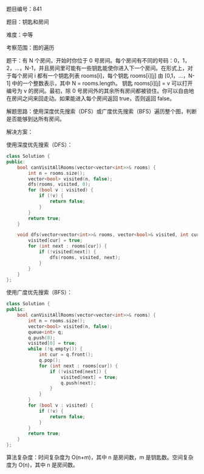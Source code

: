 题目编号：841

题目：钥匙和房间

难度：中等

考察范围：图的遍历

题干：有 N 个房间，开始时你位于 0 号房间。每个房间有不同的号码：0，1，2，...，N-1，并且房间里可能有一些钥匙能使你进入下一个房间。在形式上，对于每个房间 i 都有一个钥匙列表 rooms[i]，每个钥匙 rooms[i][j] 由 [0,1，...，N-1] 中的一个整数表示，其中 N = rooms.length。 钥匙 rooms[i][j] = v 可以打开编号为 v 的房间。最初，除 0 号房间外的其余所有房间都被锁住。你可以自由地在房间之间来回走动。如果能进入每个房间返回 true，否则返回 false。

解题思路：使用深度优先搜索（DFS）或广度优先搜索（BFS）遍历整个图，判断是否能够到达所有房间。

解决方案：

使用深度优先搜索（DFS）：

```cpp
class Solution {
public:
    bool canVisitAllRooms(vector<vector<int>>& rooms) {
        int n = rooms.size();
        vector<bool> visited(n, false);
        dfs(rooms, visited, 0);
        for (bool v : visited) {
            if (!v) {
                return false;
            }
        }
        return true;
    }

    void dfs(vector<vector<int>>& rooms, vector<bool>& visited, int cur) {
        visited[cur] = true;
        for (int next : rooms[cur]) {
            if (!visited[next]) {
                dfs(rooms, visited, next);
            }
        }
    }
};
```

使用广度优先搜索（BFS）：

```cpp
class Solution {
public:
    bool canVisitAllRooms(vector<vector<int>>& rooms) {
        int n = rooms.size();
        vector<bool> visited(n, false);
        queue<int> q;
        q.push(0);
        visited[0] = true;
        while (!q.empty()) {
            int cur = q.front();
            q.pop();
            for (int next : rooms[cur]) {
                if (!visited[next]) {
                    visited[next] = true;
                    q.push(next);
                }
            }
        }
        for (bool v : visited) {
            if (!v) {
                return false;
            }
        }
        return true;
    }
};
```

算法复杂度：时间复杂度为 O(n+m)，其中 n 是房间数，m 是钥匙数。空间复杂度为 O(n)，其中 n 是房间数。